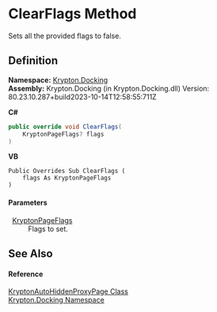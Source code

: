 # ClearFlags Method


Sets all the provided flags to false.



## Definition
**Namespace:** <a href="98399376-cf41-9454-4b4d-4fab2ca20bc7.md">Krypton.Docking</a>  
**Assembly:** Krypton.Docking (in Krypton.Docking.dll) Version: 80.23.10.287+build2023-10-14T12:58:55:711Z

**C#**
``` C#
public override void ClearFlags(
	KryptonPageFlags? flags
)
```
**VB**
``` VB
Public Overrides Sub ClearFlags ( 
	flags As KryptonPageFlags
)
```



#### Parameters
<dl><dt>  <a href="a72955c4-e908-effe-05d6-790c25899294.md">KryptonPageFlags</a></dt><dd>Flags to set.</dd></dl>

## See Also


#### Reference
<a href="4312cd84-80e1-bd84-301b-3a2bc63e5da3.md">KryptonAutoHiddenProxyPage Class</a>  
<a href="98399376-cf41-9454-4b4d-4fab2ca20bc7.md">Krypton.Docking Namespace</a>  
